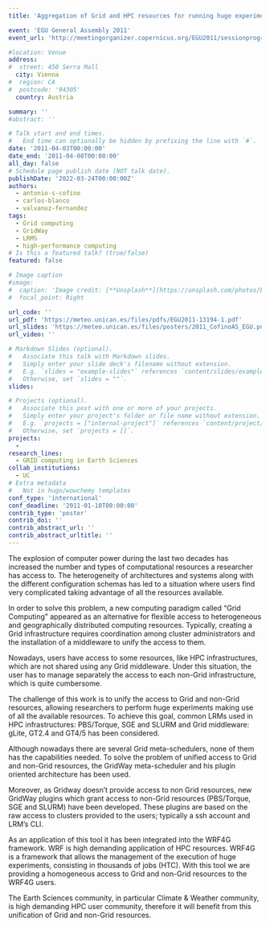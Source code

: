 ```yaml
---
title: 'Aggregation of Grid and HPC resources for running huge experiments in climate and weather prediction'

event: 'EGU General Assembly 2011'
event_url: 'http://meetingorganizer.copernicus.org/EGU2011/sessionprogramme'

#location: Venue
address:
#  street: 450 Serra Mall
  city: Vienna
#  region: CA
#  postcode: '94305'
  country: Austria

summary: ''
#abstract: ''

# Talk start and end times.
#   End time can optionally be hidden by prefixing the line with `#`.
date: '2011-04-03T00:00:00'
date_end: '2011-04-08T00:00:00'
all_day: false
# Schedule page publish date (NOT talk date).
publishDate: '2022-03-24T00:00:00Z'
authors: 
  - antonio-s-cofino
  - carlos-blanco
  - valvanuz-fernandez
tags: 
  - Grid computing
  - GridWay
  - LRMS
  - high-performance computing
# Is this a featured talk? (true/false)
featured: false

# Image caption
#image:
#  caption: 'Image credit: [**Unsplash**](https://unsplash.com/photos/bzdhc5b3Bxs)'
#  focal_point: Right

url_code: ''
url_pdf: 'https://meteo.unican.es/files/pdfs/EGU2011-13194-1.pdf'
url_slides: 'https://meteo.unican.es/files/posters/2011_CofinoAS_EGU.pdf'
url_video: ''

# Markdown Slides (optional).
#   Associate this talk with Markdown slides.
#   Simply enter your slide deck's filename without extension.
#   E.g. `slides = "example-slides"` references `content/slides/example-slides.md`.
#   Otherwise, set `slides = ""`.
slides:

# Projects (optional).
#   Associate this post with one or more of your projects.
#   Simply enter your project's folder or file name without extension.
#   E.g. `projects = ["internal-project"]` references `content/project/deep-learning/index.md`.
#   Otherwise, set `projects = []`.
projects: 
  - 
research_lines: 
  - GRID computing in Earth Sciences
collab_institutions: 
  - UC
# Extra metadata
#   Not in hugo/wowchemy templates
conf_type: 'international'
conf_deadline: '2011-01-10T00:00:00'
contrib_type: 'poster'
contrib_doi: ''
contrib_abstract_url: ''
contrib_abstract_urltitle: ''
---
```


The explosion of computer power during the last two decades has increased the number and types of computational resources a researcher has access to. The heterogeneity of architectures and systems along with the different configuration schemas has led to a situation where users find very complicated taking advantage of all the resources available.

In order to solve this problem, a new computing paradigm called “Grid Computing” appeared as an alternative for flexible access to heterogeneous and geographically distributed computing resources. Typically, creating a Grid infrastructure requires coordination among cluster administrators and the installation of a middleware to unify the access to them. 

Nowadays, users have access to some resources, like HPC infrastructures, which are not shared using any Grid middleware. Under this situation, the user has to manage separately the access to each non-Grid infrastructure, which is quite cumbersome.

The challenge of this work is to unify the access to Grid and non-Grid resources, allowing researchers to perform huge experiments making use of all the available resources. To achieve this goal, common LRMs used in HPC infrastructures: PBS/Torque, SGE and SLURM and Grid middleware: gLite, GT2.4 and GT4/5 has been considered.

Although nowadays there are several Grid meta-schedulers, none of them has the capabilities needed. To solve the problem of unified access to Grid and non-Grid resources, the GridWay meta-scheduler and his plugin oriented architecture has been used.

Moreover, as Gridway doesn’t provide access to non Grid resources, new GridWay plugins which grant access to non-Grid resources (PBS/Torque, SGE and SLURM) have been developed. These plugins are based on the raw access to clusters provided to the users; typically a ssh account and LRM’s CLI.

As an application of this tool it has been integrated into the WRF4G framework. WRF is high demanding application of HPC resources. WRF4G is a framework that allows the management of the execution of huge experiments, consisting in thousands of jobs (HTC). With this tool we are providing a homogeneous access to Grid and non-Grid resources to the WRF4G users. 

The Earth Sciences community, in particular Climate & Weather community, is high demanding HPC user community, therefore it will benefit from this unification of Grid and non-Grid resources.
